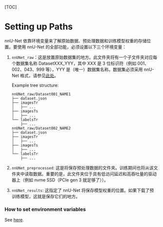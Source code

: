 [TOC]


# Setting up Paths

nnU-Net 依靠环境变量来了解原始数据、预处理数据和训练模型权重的存储位置。要使用 nnU-Net 的全部功能，必须设置以下三个环境变量：

1. `nnUNet_raw`：这是放置原始数据集的地方。此文件夹将有一个子文件夹对应每个数据集名称 DatasetXXX_YYY，其中 XXX 是 3 位标识符（例如 001、002、043、999 等），YYY 是（唯一）数据集名称。数据集必须采用 nnU-Net 格式，请参见[此处](https://github.com/MIC-DKFZ/nnUNet/blob/master/documentation/dataset_format.md)。

    Example tree structure:
    ```
    nnUNet_raw/Dataset001_NAME1
    ├── dataset.json
    ├── imagesTr
    │   ├── ...
    ├── imagesTs
    │   ├── ...
    └── labelsTr
        ├── ...
    nnUNet_raw/Dataset002_NAME2
    ├── dataset.json
    ├── imagesTr
    │   ├── ...
    ├── imagesTs
    │   ├── ...
    └── labelsTr
        ├── ...
    ```

2. `nnUNet_preprocessed`: 这是将保存预处理数据的文件夹。训练期间也将从该文件夹中读取数据。重要的是，此文件夹位于具有低访问延迟和高吞吐量的驱动器上（例如 nvme SSD（PCIe gen 3 就足够了））。

3. `nnUNet_results`: 这指定了 nnU-Net 将保存模型权重的位置。如果下载了预训练模型，这就是保存它们的地方。


### How to set environment variables
See [here](set_environment_variables.md).